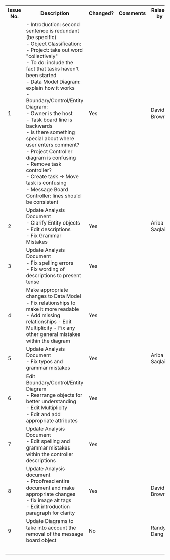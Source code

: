 
<table class="tg">
  <tr>
    <th class="tg-s6z2">Issue No.</th>
    <th class="tg-s6z2">Description</th>
    <th class="tg-s6z2">Changed?</th>
    <th class="tg-baqh">Comments</th>
    <th class="tg-baqh">Raised by</th>
     <th class="tg-baqh">Fixed by</th>
    <th class="tg-baqh">Date</th>
  </tr>
  <tr>
    <td class="tg-s6z2">1</td>
    <td class="tg-5hgy">
    - Introduction: second sentence is redundant (be specific) <br />
    - Object Classification: <br />
      - Project: take out word "collectively" <br />
      - To do: include the fact that tasks haven't been started <br />
    - Data Model Diagram: explain how it works <br />
    - Boundary/Control/Entity Diagram: <br />
      - Owner is the host <br />
      - Task board line is backwards <br />
      - Is there something special about where user enters comment? <br />
    - Project Controller diagram is confusing <br />
    - Remove task controller? <br />
    - Create task -> Move task is confusing <br />
    - Message Board Controller: lines should be consistent</td>
    <td class="tg-s6z2">Yes</td>
    <td class="tg-j0tj"></td>
    <td class="tg-baqh">David Brown</td>
    <td class="tg-baqh">Ariba Saqlain</td>
    <td class="tg-j0tj">10/16/2017</td>
  </tr>
  <tr>
    <td class="tg-s6z2">2</td>
    <td class="tg-5hgy">Update Analysis Document <br/>
	- Clarify Entity objects <br/>
	- Edit descriptions <br/>
	- Fix Grammar Mistakes</td>
    <td class="tg-s6z2">Yes</td>
    <td class="tg-j0tj"></td>
    <td class="tg-baqh">Ariba Saqlain</td>
    <td class="tg-baqh">Graham Dubreuil</td>
    <td class="tg-j0tj">10/13/2017</td>
  </tr>
  <tr>
    <td class="tg-baqh">3</td>
    <td class="tg-j0tj">Update Analysis Document <br/>
	- Fix spelling errors <br/>
	- Fix wording of descriptions to present tense </td>
    <td class="tg-baqh">Yes</td>
    <td class="tg-j0tj"></td>
    <td class="tg-baqh"></td>
    <td class="tg-baqh">Chris Vanderhyden</td>
    <td class="tg-j0tj">10/13/2017</td>
  </tr>
  <tr>
    <td class="tg-baqh">4</td>
    <td class="tg-j0tj">Make appropriate changes to Data Model <br/>
	- Fix relationships to make it more readable <br/>
	- Add missing relationships
	- Edit Multiplicity
	- Fix any other general mistakes within the diagram</td>
    <td class="tg-baqh">Yes</td>
    <td class="tg-j0tj"></td>
    <td class="tg-baqh"></td>
    <td class="tg-baqh">Braydon Kains</td>
    <td class="tg-j0tj">10/15/2017</td>
  </tr>
  <tr>
    <td class="tg-baqh">5</td>
    <td class="tg-j0tj">Update Analysis Document <br/>
	- Fix typos and grammar mistakes <br/> </td>
    <td class="tg-baqh">Yes</td>
    <td class="tg-j0tj"></td>
    <td class="tg-baqh">Ariba Saqlain</td>
    <td class="tg-baqh">Graham Dubreuil</td>
    <td class="tg-j0tj">10/15/2017</td>
  </tr>
  <tr>
    <td class="tg-baqh">6</td>
    <td class="tg-j0tj">Edit Boundary/Control/Entity Diagram <br/>
	- Rearrange objects for better understanding <br/>
	- Edit Multiplicity <br/>
	- Edit and add appropriate attributes </td>
    <td class="tg-baqh">Yes</td>
    <td class="tg-j0tj"></td>
    <td class="tg-baqh"></td>
    <td class="tg-baqh">Braydon Kains</td>
    <td class="tg-j0tj">10/15/2017</td>
  </tr>
  <tr>
    <td class="tg-baqh">7</td>
    <td class="tg-j0tj">Update Analysis Document <br/>
	- Edit spelling and grammar mistakes within the controller descriptions </td>
    <td class="tg-baqh">Yes</td>
    <td class="tg-j0tj"></td>
    <td class="tg-baqh"></td>
    <td class="tg-baqh">Taelor McMillan</td>
    <td class="tg-j0tj">10/15/2017</td>
  </tr>
  <tr>
    <td class="tg-baqh">8</td>
    <td class="tg-j0tj">Update Analysis document <br/>
	- Proofread entire document and make appropriate changes <br/>
	- fix image alt tags <br/>
	- Edit introduction paragraph for clarity</td>
    <td class="tg-baqh">Yes</td>
    <td class="tg-j0tj"></td>
    <td class="tg-baqh">David Brown</td>
    <td class="tg-baqh">Matthew Fung</td>
    <td class="tg-j0tj">10/16/2017</td>
  </tr>
  <tr>
    <td class="tg-baqh">9</td>
    <td class="tg-j0tj">Update Diagrams to take into account the removal of the message board object</td>
    <td class="tg-baqh">No</td>
    <td class="tg-j0tj"></td>
    <td class="tg-baqh">Randy Dang</td>
    <td class="tg-j0tj"></td>
	<td class="tg-j0tj">12/15/2017</td>
  </tr>
  <tr>
    <td class="tg-baqh"></td>
    <td class="tg-j0tj"></td>
    <td class="tg-baqh"></td>
    <td class="tg-j0tj"></td>
    <td class="tg-baqh"></td>
    <td class="tg-j0tj"></td>
	<td class="tg-j0tj"></td>
  </tr>
  <tr>
    <td class="tg-baqh"></td>
    <td class="tg-j0tj"></td>
    <td class="tg-baqh"></td>
    <td class="tg-j0tj"></td>
    <td class="tg-baqh"></td>
    <td class="tg-j0tj"></td>
	<td class="tg-j0tj"></td>
  </tr>
  <tr>
    <td class="tg-baqh"></td>
    <td class="tg-j0tj"></td>
    <td class="tg-baqh"></td>
    <td class="tg-j0tj"></td>
    <td class="tg-baqh"></td>
    <td class="tg-j0tj"></td>
	<td class="tg-j0tj"></td>
  </tr>
  <tr>
    <td class="tg-baqh"></td>
    <td class="tg-j0tj"></td>
    <td class="tg-baqh"></td>
    <td class="tg-j0tj"></td>
    <td class="tg-baqh"></td>
    <td class="tg-j0tj"></td>
	<td class="tg-j0tj"></td>
  </tr>
  <tr>
    <td class="tg-baqh"></td>
    <td class="tg-j0tj"></td>
    <td class="tg-baqh"></td>
    <td class="tg-j0tj"></td>
    <td class="tg-baqh"></td>
    <td class="tg-j0tj"></td>
	<td class="tg-j0tj"></td>
  </tr>
</table>
